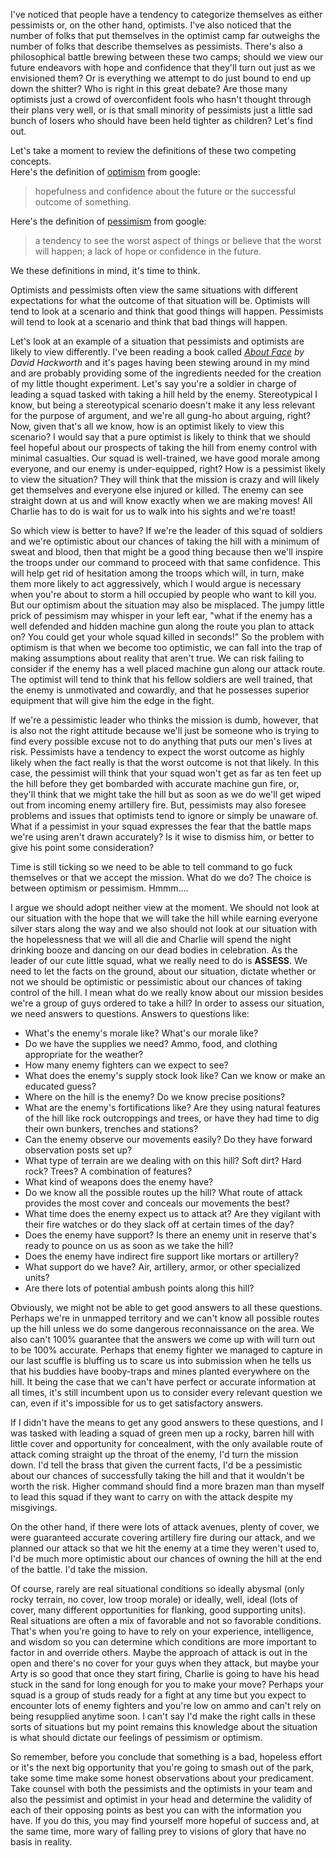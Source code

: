 I've noticed that people have a tendency to categorize themselves as either pessimists or, on the other hand, optimists. I've also noticed that the number of folks that put themselves in the optimist camp far outweighs the number of folks that describe themselves as pessimists.  There's also a philosophical battle brewing between these two camps; should we view our future endeavors with hope and confidence that they'll turn out just as we envisioned them? Or is everything we attempt to do just bound to end up down the shitter? Who is right in this great debate? Are those many optimists just a crowd of overconfident fools who hasn't thought through their plans very well, or is that small minority of pessimists just a little sad bunch of losers who should have been held tighter as children? Let's find out.

Let's take a moment to review the definitions of these two competing concepts.  
Here's the definition of [optimism](https://www.google.com/search?q=optimism+definition) from google:
> hopefulness and confidence about the future or the successful outcome of something.

Here's the definition of [pessimism](https://www.google.com/search?q=pessimism+definition) from google:
> a tendency to see the worst aspect of things or believe that the worst will happen; a lack of hope or confidence in the future.

We these definitions in mind, it's time to think.

Optimists and pessimists often view the same situations with different expectations for what the outcome of that situation will be. Optimists will tend to look at a scenario and think that good things will happen. Pessimists will tend to look at a scenario and think that bad things will happen.

Let's look at an example of a situation that pessimists and optimists are likely to view differently. I've been reading a book called *[About Face](https://www.amazon.com/About-Face-Odyssey-American-Warrior/dp/0671695347/ref=sr_1_1) by David Hackworth* and it's pages having been stewing around in my mind and are probably providing some of the ingredients needed for the creation of my little thought experiment. Let's say you're a soldier in charge of leading a squad tasked with taking a hill held by the enemy. Stereotypical I know, but being a stereotypical scenario doesn't make it any less relevant for the purpose of argument, and we're all gung-ho about arguing, right? Now, given that's all we know, how is an optimist likely to view this scenario? I would say that a pure optimist is likely to think that we should feel hopeful about our prospects of taking the hill from enemy control with minimal casualties. Our squad is well-trained, we have good morale among everyone, and our enemy is under-equipped, right? How is a pessimist likely to view the situation? They will think that the mission is crazy and will likely get themselves and everyone else injured or killed. The enemy can see straight down at us and will know exactly when we are making moves! All Charlie has to do is wait for us to walk into his sights and we're toast!

So which view is better to have? If we're the leader of this squad of soldiers and we're optimistic about our chances of taking the hill with a minimum of sweat and blood, then that might be a good thing because then we'll inspire the troops under our command to proceed with that same confidence. This will help get rid of hesitation among the troops which will, in turn, make them more likely to act aggressively, which I would argue is necessary when you're about to storm a hill occupied by people who want to kill you. But our optimism about the situation may also be misplaced. The jumpy little prick of pessimism may whisper in your left ear, "what if the enemy has a well defended and hidden machine gun along the route you plan to attack on? You could get your whole squad killed in seconds!" So the problem with optimism is that when we become too optimistic, we can fall into the trap of making assumptions about reality that aren't true. We can risk failing to consider if the enemy has a well placed machine gun along our attack route. The optimist will tend to think that his fellow soldiers are well trained, that the enemy is unmotivated and cowardly, and that he possesses superior equipment that will give him the edge in the fight.

If we're a pessimistic leader who thinks the mission is dumb, however, that is also not the right attitude because we'll just be someone who is trying to find every possible excuse not to do anything that puts our men's lives at risk. Pessimists have a tendency to expect the worst outcome as highly likely when the fact really is that the worst outcome is not that likely. In this case, the pessimist will think that your squad won't get as far as ten feet up the hill before they get bombarded with accurate machine gun fire, or, they'll think that we might take the hill but as soon as we do we'll get wiped out from incoming enemy artillery fire. But, pessimists may also foresee problems and issues that optimists tend to ignore or simply be unaware of. What if a pessimist in your squad expresses the fear that the battle maps we're using aren't drawn accurately? Is it wise to dismiss him, or better to give his point some consideration?

Time is still ticking so we need to be able to tell command to go fuck themselves or that we accept the mission. What do we do? The choice is between optimism or pessimism. Hmmm....

I argue we should adopt neither view at the moment. We should not look at our situation with the hope that we will take the hill while earning everyone silver stars along the way and we also should not look at our situation with the hopelessness that we will all die and Charlie will spend the night drinking booze and dancing on our dead bodies in celebration. As the leader of our cute little squad, what we really need to do is **ASSESS**. We need to let the facts on the ground, about our situation, dictate whether or not we should be optimistic or pessimistic about our chances of taking control of the hill. I mean what do we really know about our mission besides we're a group of guys ordered to take a hill? In order to assess our situation, we need answers to questions. Answers to questions like:
- What's the enemy's morale like? What's our morale like?
- Do we have the supplies we need? Ammo, food, and clothing appropriate for the weather?
- How many enemy fighters can we expect to see?
- What does the enemy's supply stock look like? Can we know or make an educated guess?
- Where on the hill is the enemy? Do we know precise positions?
- What are the enemy's fortifications like? Are they using natural features of the hill like rock outcroppings and trees, or have they had time to dig their own bunkers, trenches and stations?
- Can the enemy observe our movements easily? Do they have forward observation posts set up?
- What type of terrain are we dealing with on this hill? Soft dirt? Hard rock? Trees? A combination of features?
- What kind of weapons does the enemy have?
- Do we know all the possible routes up the hill? What route of attack provides the most cover and conceals our movements the best?
- What time does the enemy expect us to attack at? Are they vigilant with their fire watches or do they slack off at certain times of the day?
- Does the enemy have support? Is there an enemy unit in reserve that's ready to pounce on us as soon as we take the hill?
- Does the enemy have indirect fire support like mortars or artillery?
- What support do we have? Air, artillery, armor, or other specialized units?
- Are there lots of potential ambush points along this hill?

Obviously, we might not be able to get good answers to all these questions. Perhaps we're in unmapped territory and we can't know all possible routes up the hill unless we do some dangerous reconnaissance on the area. We also can't 100% guarantee that the answers we come up with will turn out to be 100% accurate. Perhaps that enemy fighter we managed to capture in our last scuffle is bluffing us to scare us into submission when he tells us that his buddies have booby-traps and mines planted everywhere on the hill. It being the case that we can't have perfect or accurate information at all times, it's still incumbent upon us to consider every relevant question we can, even if it's impossible for us to get satisfactory answers.

If I didn't have the means to get any good answers to these questions, and I was tasked with leading a squad of green men up a rocky, barren hill with little cover and opportunity for concealment, with the only available route of attack coming straight up the throat of the enemy, I'd turn the mission down. I'd tell the brass that given the current facts, I'd be a pessimistic about our chances of successfully taking the hill and that it wouldn't be worth the risk. Higher command should find a more brazen man than myself to lead this squad if they want to carry on with the attack despite my misgivings.

On the other hand, if there were lots of attack avenues, plenty of cover, we were guaranteed accurate covering artillery fire during our attack, and we planned our attack so that we hit the enemy at a time they weren't used to, I'd be much more optimistic about our chances of owning the hill at the end of the battle. I'd take the mission.

Of course, rarely are real situational conditions so ideally abysmal (only rocky terrain, no cover, low troop morale) or ideally, well, ideal (lots of cover, many different opportunities for flanking, good supporting units). Real situations are often a mix of favorable and not so favorable conditions. That's when you're going to have to rely on your experience, intelligence, and wisdom so you can determine which conditions are more important to factor in and override others. Maybe the approach of attack is out in the open and there's no cover for your guys when they attack, but maybe your Arty is so good that once they start firing, Charlie is going to have his head stuck in the sand for long enough for you to make your move? Perhaps your squad is a group of studs ready for a fight at any time but you expect to encounter lots of enemy fighters and you're low on ammo and can't rely on being resupplied anytime soon. I can't say I'd make the right calls in these sorts of situations but my point remains this knowledge about the situation is what should dictate our feelings of pessimism or optimism.  

So remember, before you conclude that something is a bad, hopeless effort or it's the next big opportunity that you're going to smash out of the park, take some time make some honest observations about your predicament. Take counsel with both the pessimists and the optimists in your team and also the pessimist and optimist in your head and determine the validity of each of their opposing points as best you can with the information you have. If you do this, you may find yourself more hopeful of success and, at the same time, more wary of falling prey to visions of glory that have no basis in reality.
